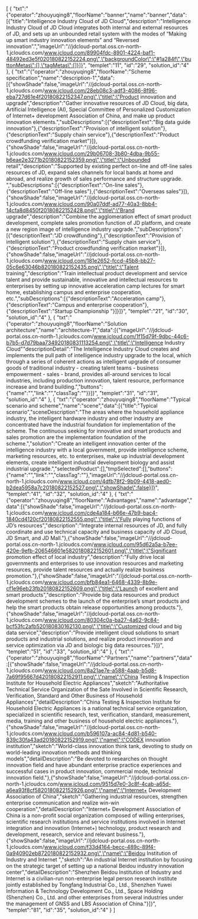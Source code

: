 [
	{
		"txt":"{\"operator\":\"zhouyuqing8\",\"floorName\":\"banner\",\"name\":\"banner\",\"data\":[{\"title\":\"Intelligence Industry Cloud of JD Cloud\",\"description\":\"Intelligence Industry Cloud of JD Cloud integrates both internal and external resources of JD, and sets up an unbounded retail system with the modes of “Making up smart industry innovation elements” and “Reversed innovation”.\",\"imageUrl\":\"//jdcloud-portal.oss.cn-north-1.jcloudcs.com/www.jcloud.com/89904fdc-8901-4224-baf1-48492ed3e5f020180822152224.png\",\"backgroundColor\":\"#1a284f\",\"buttonMetas\":[],\"tagMetas\":[]}]}",
		"templet":"11",
		"id":"29",
		"solution_id":"4"
	},
	{
		"txt":"{\"operator\":\"zhouyuqing8\",\"floorName\":\"Scheme specification\",\"name\":\"description-1\",\"data\":[{\"showShade\":false,\"imageUrl\":\"//jdcloud-portal.oss.cn-north-1.jcloudcs.com/www.jcloud.com/28eb08c3-adf3-4086-8f96-eba727d61e4f20180822152347.png\",\"title\":\"Product innovation and upgrade\",\"description\":\"Gather innovative resources of JD Cloud, big data, Artificial Intelligence (AI), Special Committee of Personalized Customization of Internet+ development Association of China, and make up product innovation elements.\",\"subDescriptions\":[{\"descriptionText\":\"Big data guide innovation\"},{\"descriptionText\":\"Provision of intelligent solution\"},{\"descriptionText\":\"Supply chain service\"},{\"descriptionText\":\"Product crowdfunding verification market\"}]},{\"showShade\":false,\"imageUrl\":\"//jdcloud-portal.oss.cn-north-1.jcloudcs.com/www.jcloud.com/29b06708-3b80-4dba-9b55-b6eae2e3271b20180822152359.png\",\"title\":\"Unbounded retail\",\"description\":\"Supported by existing perfect on-line and off-line sales resources of JD, expand sales channels for local bands at home and abroad, and realize growth of sales performance and structure upgrade. \",\"subDescriptions\":[{\"descriptionText\":\"On-line sales\"},{\"descriptionText\":\"Off-line sales\"},{\"descriptionText\":\"Overseas sales\"}]},{\"showShade\":false,\"imageUrl\":\"//jdcloud-portal.oss.cn-north-1.jcloudcs.com/www.jcloud.com/90a07ddf-ad77-40a3-8bb4-14cfa8d8450f20180822152428.png\",\"title\":\"Brand upgrade\",\"description\":\"Combine the agglomeration effect of smart product development, complete sales promotion function of JD platform, and create a new region image of intelligence industry upgrade.\",\"subDescriptions\":[{\"descriptionText\":\"JD crowdfunding\"},{\"descriptionText\":\"Provision of intelligent solution\"},{\"descriptionText\":\"Supply chain service\"},{\"descriptionText\":\"Product crowdfunding verification market\"}]},{\"showShade\":false,\"imageUrl\":\"//jdcloud-portal.oss.cn-north-1.jcloudcs.com/www.jcloud.com/181e2652-fccd-45b8-bb27-05c6e63046b820180822152435.png\",\"title\":\"Talent training\",\"description\":\"Train intellectual product development and service talent and provide sustainable, innovative and intellectual resources to enterprises by setting up innovative acceleration camp lectures for smart home, establishing campus and enterprise cooperation, etc.\",\"subDescriptions\":[{\"descriptionText\":\"Acceleration camp\"},{\"descriptionText\":\"Campus and enterprise cooperation\"},{\"descriptionText\":\"Startup Championship \"}]}]}",
		"templet":"21",
		"id":"30",
		"solution_id":"4"
	},
	{
		"txt":"{\"operator\":\"zhouyuqing8\",\"floorName\":\"Solution architecture\",\"name\":\"architecture-1\",\"data\":[{\"imageUrl\":\"//jdcloud-portal.oss.cn-north-1.jcloudcs.com/www.jcloud.com/1f15d79f-9dbc-44c6-b7b5-d7d79baa734920180831113254.png\",\"title\":\"Intelligence Industry Cloud\"\"descriptionDetail\":\"The Intelligence Industry Cloud creates and implements the pull path of intelligence industry upgrade to the local, which through a series of coherent actions as intelligent upgrade of consumer goods of traditional industry - creating talent teams - business empowerment - sales - brand, provides all-around services to local industries, including production innovation, talent resource, performance increase and brand building.\",\"buttons\":{\"name\":\"\",\"link\":\"\",\"classTag\":\"\"}}]}",
		"templet":"31",
		"id":"31",
		"solution_id":"4"
	},
	{
		"txt":"{\"operator\":\"zhouyuqing8\",\"floorName\":\"Typical scenario and scheme\",\"name\":\"scene\",\"data\":[{\"title\":\"Typical scenario\",\"sceneDescription\":\"The areas where the household appliance industry, the intelligent hardware industry and other industry are concentrated have the industrial foundation for implementation of the scheme. The continuous seeking for innovative and smart products and sales promotion are the implementation foundation of the scheme.\",\"solution\":\"Create an intelligent innovation center of the intelligence industry with a local government, provide intelligence scheme, marketing resources, etc. to enterprises, make up industrial development elements, create intelligent industrial development biology and assist industrial upgrade.\",\"selectedProduct\":[],\"tmpSelected\":[],\"buttons\":{\"name\":\"\",\"link\":\"\",\"classTag\":\"\"},\"imageUrl\":\"//jdcloud-portal.oss.cn-north-1.jcloudcs.com/www.jcloud.com/4dfb78f2-9b09-4418-aed0-b2dea5958a7c20180822152527.png\",\"showShade\":false}]}",
		"templet":"41",
		"id":"32",
		"solution_id":"4"
	},
	{
		"txt":"{\"operator\":\"zhouyuqing8\",\"floorName\":\"Advantages\",\"name\":\"advantage\",\"data\":[{\"showShade\":false,\"imageUrl\":\"//jdcloud-portal.oss.cn-north-1.jcloudcs.com/www.jcloud.com/cde4a184-b66e-47b9-bac4-1840cd4120cf20180822152555.png\",\"title\":\"Fully playing functions of JD’s resources\",\"description\":\"Integrate internal resources of JD, and fully coordinate and use technical capacity and business capacity of JD Cloud, JD Smart, and JD Mall.\"},{\"showShade\":false,\"imageUrl\":\"//jdcloud-portal.oss.cn-north-1.jcloudcs.com/www.jcloud.com/95d62a5a-b7ee-420e-9efb-206546601e5820180822152601.png\",\"title\":\"Significant promotion effect of local industry\",\"description\":\"Fully drive local governments and enterprises to use innovation resources and marketing resources, provide talent resources and actually realize business promotion.\"},{\"showShade\":false,\"imageUrl\":\"//jdcloud-portal.oss.cn-north-1.jcloudcs.com/www.jcloud.com/bfb84ea1-6468-4339-8b9e-cf1e96eb23fb20180822152609.png\",\"title\":\"Launch of excellent and smart products\",\"description\":\"Provide big data resources and product development schemes to the launch of the enterprise’s smart products and help the smart products obtain release opportunities among products.\"},{\"showShade\":false,\"imageUrl\":\"//jdcloud-portal.oss.cn-north-1.jcloudcs.com/www.jcloud.com/80304c0a-ba27-4a62-9c84-bcf53fc2afb520180830162130.png\",\"title\":\"Customized cloud and big data service\",\"description\":\"Provide intelligent cloud solutions to smart products and industrial solutions, and realize product innovation and service optimization via JD and biologic big data resources.\"}]}",
		"templet":"51",
		"id":"33",
		"solution_id":"4"
	},
	{
		"txt":"{\"operator\":\"zhouyuqing8\",\"floorName\":\"Partners\",\"name\":\"partners\",\"data\":[{\"showShade\":false,\"imageUrl\":\"//jdcloud-portal.oss.cn-north-1.jcloudcs.com/www.jcloud.com/8a21ae7e-a588-4aab-b5d8-7a69f95667d420180822152911.png\",\"name\":\"China Testing & Inspection Institute for Household Electric Appliances\",\"sketch\":\"Authoritative Technical Service Organization of the Sate Involved in Scientific Research, Verification, Standard and Other Business of Household Appliances\",\"detailDescription\":\"China Testing & Inspection Institute for Household Electric Appliances is a national technical service organization, specialized in scientific research, test, verification, standard, measurement, media, training and other business of household electric appliances.\"},{\"showShade\":false,\"imageUrl\":\"//jdcloud-portal.oss.cn-north-1.jcloudcs.com/www.jcloud.com/b596107a-ac84-4d81-b540-839c30fa43ad20180822152919.png\",\"name\":\"CODEX innovation institution\",\"sketch\":\"World-class innovation think tank, devoting to study on world-leading innovation methods and thinking models\",\"detailDescription\":\"Be devoted to researches on thought innovation field and have abundant enterprise practice experiences and successful cases in product innovation, commercial mode, technical innovation field.\"},{\"showShade\":false,\"imageUrl\":\"//jdcloud-portal.oss.cn-north-1.jcloudcs.com/www.jcloud.com/9515d7e0-3c8f-4cab-a65d-a6ea93f8cf5820180822152926.png\",\"name\":\"Internet+ Development Association of China\",\"sketch\":\"Gathering industrial resources, strengthen enterprise communication and realize win-win cooperation\",\"detailDescription\":\"Internet+ Development Association of China is a non-profit social organization composed of willing enterprises, scientific research institutions and service institutions involved in Internet integration and innovation (Internet+) technology, product research and development, research, service and relevant business.\"},{\"showShade\":false,\"imageUrl\":\"//jdcloud-portal.oss.cn-north-1.jcloudcs.com/www.jcloud.com/f33d4164-becc-489c-89f4-0a940902eb8720180822152932.png\",\"name\":\"Beidou Institution of Industry and Internet \",\"sketch\":\"An industrial Internet institution by focusing on the strategic target of setting up a national Beidou industry innovation center\",\"detailDescription\":\"Shenzhen Beidou Institution of Industry and Internet is a civilian-run non-enterprise legal person research institute jointly established by Tongfang Industrial Co., Ltd., Shenzhen Yuwei Information & Technology Development Co., Ltd., Space Holding (Shenzhen) Co., Ltd. and other enterprises from several industries under the management of GNSS and LBS Association of China.\"}]}",
		"templet":"81",
		"id":"35",
		"solution_id":"4"
	}
]